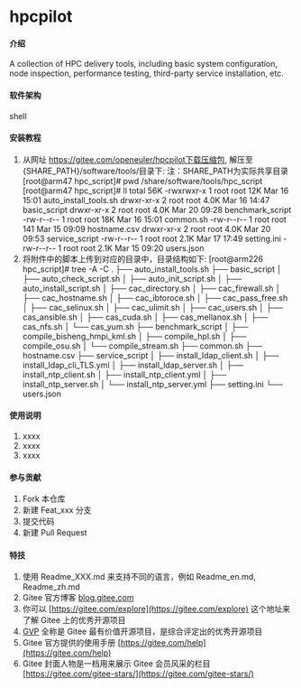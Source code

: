 # hpcpilot

#### 介绍
A collection of HPC delivery tools, including basic system configuration, node inspection, performance testing, third-party service installation, etc.

#### 软件架构
shell


#### 安装教程

1.	从网址 https://gitee.com/openeuler/hpcpilot下载压缩包, 解压至{SHARE_PATH}/software/tools/目录下:
注：SHARE_PATH为实际共享目录	
[root@arm47 hpc_script]# pwd
/share/software/tools/hpc_script
[root@arm47 hpc_script]# ll
total 56K
-rwxrwxr-x 1 root root  12K Mar 16 15:01 auto_install_tools.sh
drwxr-xr-x 2 root root 4.0K Mar 16 14:47 basic_script
drwxr-xr-x 2 root root 4.0K Mar 20 09:28 benchmark_script
-rw-r--r-- 1 root root  18K Mar 16 15:01 common.sh
-rw-r--r-- 1 root root  141 Mar 15 09:09 hostname.csv
drwxr-xr-x 2 root root 4.0K Mar 20 09:53 service_script
-rw-r--r-- 1 root root 2.1K Mar 17 17:49 setting.ini
-rw-r--r-- 1 root root 2.1K Mar 15 09:20 users.json
2.	将附件中的脚本上传到对应的目录中，目录结构如下:
[root@arm226 hpc_script]# tree -A -C
.
├── auto_install_tools.sh
├── basic_script
│   ├── auto_check_script.sh
│   ├── auto_init_script.sh
│   ├── auto_install_script.sh
│   ├── cac_directory.sh
│   ├── cac_firewall.sh
│   ├── cac_hostname.sh
│   ├── cac_ibtoroce.sh
│   ├── cac_pass_free.sh
│   ├── cac_selinux.sh
│   ├── cac_ulimit.sh
│   ├── cac_users.sh
│   ├── cas_ansible.sh
│   ├── cas_cuda.sh
│   ├── cas_mellanox.sh
│   ├── cas_nfs.sh
│   └── cas_yum.sh
├── benchmark_script
│   ├── compile_bisheng_hmpi_kml.sh
│   ├── compile_hpl.sh
│   ├── compile_osu.sh
│   └── compile_stream.sh
├── common.sh
├── hostname.csv
├── service_script
│   ├── install_ldap_client.sh
│   ├── install_ldap_cli_TLS.yml
│   ├── install_ldap_server.sh
│   ├── install_ntp_client.sh
│   ├── install_ntp_client.yml
│   ├── install_ntp_server.sh
│   └── install_ntp_server.yml
├── setting.ini
└── users.json


#### 使用说明

1.  xxxx
2.  xxxx
3.  xxxx

#### 参与贡献

1.  Fork 本仓库
2.  新建 Feat_xxx 分支
3.  提交代码
4.  新建 Pull Request


#### 特技

1.  使用 Readme\_XXX.md 来支持不同的语言，例如 Readme\_en.md, Readme\_zh.md
2.  Gitee 官方博客 [blog.gitee.com](https://blog.gitee.com)
3.  你可以 [https://gitee.com/explore](https://gitee.com/explore) 这个地址来了解 Gitee 上的优秀开源项目
4.  [GVP](https://gitee.com/gvp) 全称是 Gitee 最有价值开源项目，是综合评定出的优秀开源项目
5.  Gitee 官方提供的使用手册 [https://gitee.com/help](https://gitee.com/help)
6.  Gitee 封面人物是一档用来展示 Gitee 会员风采的栏目 [https://gitee.com/gitee-stars/](https://gitee.com/gitee-stars/)
